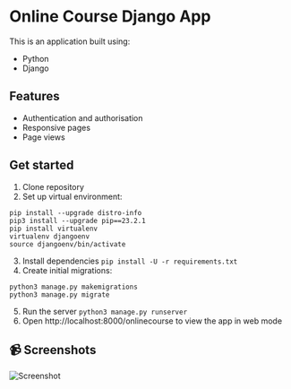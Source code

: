 # Online Course Django App

This is an application built using:

- Python
- Django

## Features

- Authentication and authorisation
- Responsive pages
- Page views

## Get started

1. Clone repository
2. Set up virtual environment:
```
pip install --upgrade distro-info
pip3 install --upgrade pip==23.2.1
pip install virtualenv
virtualenv djangoenv
source djangoenv/bin/activate
```
3. Install dependencies `pip install -U -r requirements.txt`
4. Create initial migrations:
```
python3 manage.py makemigrations
python3 manage.py migrate
```
5. Run the server `python3 manage.py runserver`
6. Open http://localhost:8000/onlinecourse to view the app in web mode

## 📹 Screenshots

![Screenshot](/screenshot.png)
